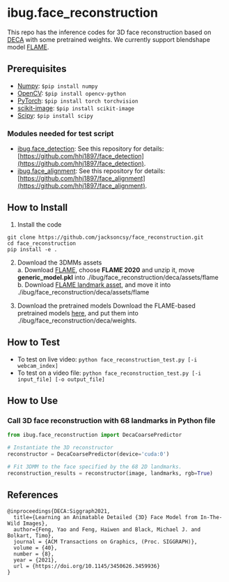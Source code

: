 # ibug.face_reconstruction
This repo has the inference codes for 3D face reconstruction based on [DECA](https://arxiv.org/pdf/2012.04012.pdf) with some pretrained weights. We currently support blendshape model [FLAME](https://flame.is.tue.mpg.de/index.html). 

## Prerequisites
* [Numpy](https://www.numpy.org/): `$pip install numpy`
* [OpenCV](https://opencv.org/): `$pip install opencv-python`
* [PyTorch](https://pytorch.org/): `$pip install torch torchvision`
* [scikit-image](https://scikit-image.org/): `$pip install scikit-image`
* [Scipy](https://www.scipy.org/): `$pip install scipy`
### Modules needed for test script
* [ibug.face_detection](https://github.com/hhj1897/face_detection): See this repository for details: [https://github.com/hhj1897/face_detection](https://github.com/hhj1897/face_detection).
* [ibug.face_alignment](https://github.com/hhj1897/face_alignment): See this repository for details: [https://github.com/hhj1897/face_alignment](https://github.com/hhj1897/face_alignment).

## How to Install

1. Install the code
```
git clone https://github.com/jacksoncsy/face_reconstruction.git
cd face_reconstruction
pip install -e .
```

2. Download the 3DMMs assets \
    a. Download [FLAME](https://flame.is.tue.mpg.de/download.php), choose **FLAME 2020** and unzip it, move **generic_model.pkl** into ./ibug/face_reconstruction/deca/assets/flame  
    b. Download [FLAME landmark asset](https://github.com/YadiraF/DECA/blob/master/data/landmark_embedding.npy), and move it into ./ibug/face_reconstruction/deca/assets/flame

3. Download the pretrained models
Download the FLAME-based pretrained models [here](https://drive.google.com/drive/folders/1Gke3AwvtHvukz4XxGC4PwwgpFALR_xUL?usp=sharing), and put them into ./ibug/face_reconstruction/deca/weights.

## How to Test
* To test on live video: `python face_reconstruction_test.py [-i webcam_index]`
* To test on a video file: `python face_reconstruction_test.py [-i input_file] [-o output_file]`

## How to Use

### Call 3D face reconstruction with 68 landmarks in Python file
```python
from ibug.face_reconstruction import DecaCoarsePredictor

# Instantiate the 3D reconstructor
reconstructor = DecaCoarsePredictor(device='cuda:0')

# Fit 3DMM to the face specified by the 68 2D landmarks.
reconstruction_results = reconstructor(image, landmarks, rgb=True)
```

## References
```
@inproceedings{DECA:Siggraph2021,
  title={Learning an Animatable Detailed {3D} Face Model from In-The-Wild Images},
  author={Feng, Yao and Feng, Haiwen and Black, Michael J. and Bolkart, Timo},
  journal = {ACM Transactions on Graphics, (Proc. SIGGRAPH)}, 
  volume = {40}, 
  number = {8}, 
  year = {2021}, 
  url = {https://doi.org/10.1145/3450626.3459936} 
}